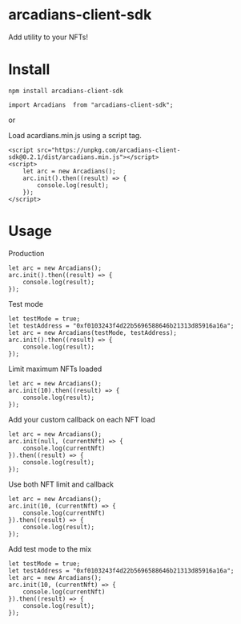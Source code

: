 # arcadians-client-sdk

Add utility to your NFTs!

# Install

```
npm install arcadians-client-sdk
```

```
import Arcadians  from "arcadians-client-sdk";
```

or

Load acardians.min.js using a script tag.

```
<script src="https://unpkg.com/arcadians-client-sdk@0.2.1/dist/arcadians.min.js"></script>
<script>
    let arc = new Arcadians();
    arc.init().then((result) => {
        console.log(result);
    });
</script>
```

# Usage

Production

```
let arc = new Arcadians();
arc.init().then((result) => {
    console.log(result);
});
```

Test mode

```
let testMode = true;
let testAddress = "0xf0103243f4d22b5696588646b21313d85916a16a";
let arc = new Arcadians(testMode, testAddress);
arc.init().then((result) => {
    console.log(result);
});
```

Limit maximum NFTs loaded

```
let arc = new Arcadians();
arc.init(10).then((result) => {
    console.log(result);
});
```

Add your custom callback on each NFT load

```
let arc = new Arcadians();
arc.init(null, (currentNft) => {
    console.log(currentNft)
}).then((result) => {
    console.log(result);
});
```

Use both NFT limit and callback

```
let arc = new Arcadians();
arc.init(10, (currentNft) => {
    console.log(currentNft)
}).then((result) => {
    console.log(result);
});
```

Add test mode to the mix

```
let testMode = true;
let testAddress = "0xf0103243f4d22b5696588646b21313d85916a16a";
let arc = new Arcadians();
arc.init(10, (currentNft) => {
    console.log(currentNft)
}).then((result) => {
    console.log(result);
});
```